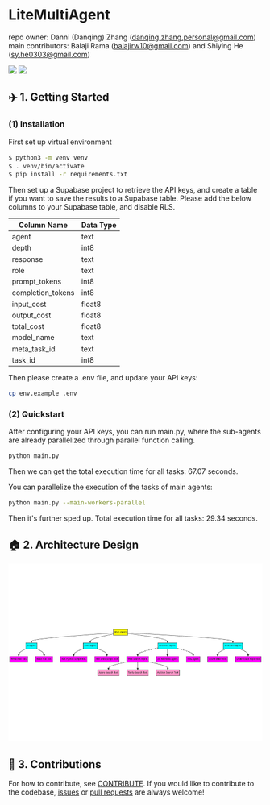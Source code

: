 # LiteMultiAgent
repo owner: Danni (Danqing) Zhang (danqing.zhang.personal@gmail.com)
main contributors: Balaji Rama (balajirw10@gmail.com) and Shiying He (sy.he0303@gmail.com)

<a href='https://discord.gg/YX5tJ2zH'><img src='https://img.shields.io/badge/Community-Discord-8A2BE2'></a>
<a href='https://danqingz.github.io/blog/2024/07/27/LiteMultiAgent.html'><img src='https://img.shields.io/badge/Blog-181717?style=for-the-badge&logo=github&logoColor=white'></a>


## ✈️ 1. Getting Started

### (1) Installation
First set up virtual environment
```bash
$ python3 -m venv venv
$ . venv/bin/activate
$ pip install -r requirements.txt
```
Then set up a Supabase project to retrieve the API keys, and create a table if you want to save the results to a Supabase table. Please add the below columns to your Supabase table, and disable RLS.

| Column Name     | Data Type     |
|-----------------|---------------|
| agent           | text          |
| depth           | int8          |
| response        | text          |
| role            | text          |
| prompt_tokens   | int8          |
| completion_tokens | int8        |
| input_cost      | float8        |
| output_cost     | float8        |
| total_cost      | float8        |
| model_name      | text          |
| meta_task_id    | text          |
| task_id         | int8          |

Then please create a .env file, and update your API keys:

```bash
cp env.example .env
```

### (2) Quickstart
After configuring your API keys, you can run main.py, where the sub-agents are already parallelized through parallel function calling.
```bash
python main.py
```
Then we can get the total execution time for all tasks: 67.07 seconds.

You can parallelize the execution of the tasks of main agents:

```bash
python main.py --main-workers-parallel
```
Then it's further sped up. Total execution time for all tasks: 29.34 seconds.

## 🏠 2. Architecture Design

![design.png](images/design.png)

## 🚀 3. Contributions
For how to contribute, see [CONTRIBUTE](https://github.com/PathOnAI/LiteMultiAgent/blob/main/CONTRIBUTE.md). If you would like to contribute to the codebase, [issues](https://github.com/PathOnAI/LiteMultiAgent/issues) or [pull requests](https://github.com/PathOnAI/LiteMultiAgent/pulls) are always welcome!

